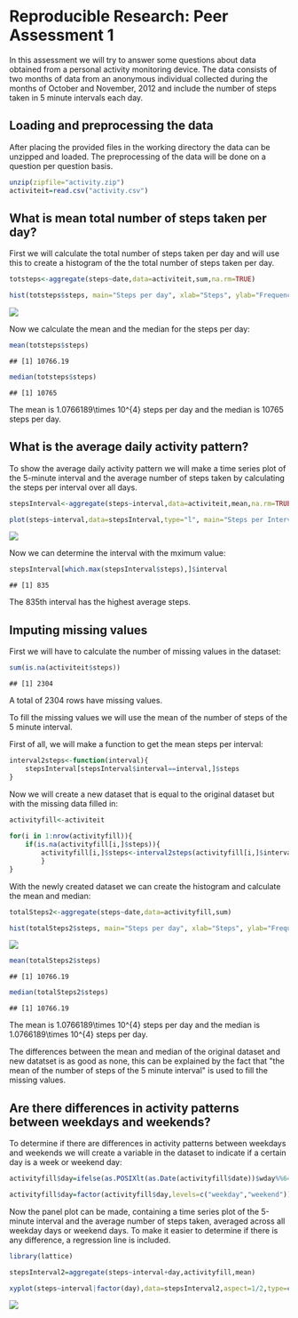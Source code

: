 # Reproducible Research: Peer Assessment 1

In this assessment we will try to answer some questions about data obtained from a personal activity monitoring device. The data consists of two months of data from an anonymous individual collected during the months of October and November, 2012 and include the number of steps taken in 5 minute intervals each day. 


## Loading and preprocessing the data

After placing the provided files in the working directory the data can be unzipped and loaded. The preprocessing of the data will be done on a question per question basis. 


```r
unzip(zipfile="activity.zip")
activiteit=read.csv("activity.csv")
```

## What is mean total number of steps taken per day?

First we will calculate the total number of steps taken per day and will use this to create a histogram of the the total number of steps taken per day.



```r
totsteps<-aggregate(steps~date,data=activiteit,sum,na.rm=TRUE)

hist(totsteps$steps, main="Steps per day", xlab="Steps", ylab="Frequency")
```

![](PA1_template_files/figure-html/unnamed-chunk-2-1.png) 

Now we calculate the mean and the median for the steps per day:


```r
mean(totsteps$steps)
```

```
## [1] 10766.19
```

```r
median(totsteps$steps)
```

```
## [1] 10765
```

The mean is 1.0766189\times 10^{4} steps per day and the median is 10765 steps per day.

## What is the average daily activity pattern?

To show the average daily activity pattern we will make a time series plot of the 5-minute interval and the average number of steps taken by calculating the steps per interval over all days.


```r
stepsInterval<-aggregate(steps~interval,data=activiteit,mean,na.rm=TRUE)

plot(steps~interval,data=stepsInterval,type="l", main="Steps per Interval", xlab="Interval", ylab="Steps")
```

![](PA1_template_files/figure-html/unnamed-chunk-4-1.png) 

Now we can determine the interval with the mximum value:


```r
stepsInterval[which.max(stepsInterval$steps),]$interval
```

```
## [1] 835
```

The 835th interval has the highest average steps.

## Imputing missing values

First we will have to calculate the number of missing values in the dataset:


```r
sum(is.na(activiteit$steps))
```

```
## [1] 2304
```

A total of 2304 rows have missing values.


To fill the missing values we will use the mean of the number of steps of the 5 minute interval. 

First of all, we will make a function to get the mean steps per interval:



```r
interval2steps<-function(interval){
    stepsInterval[stepsInterval$interval==interval,]$steps
}
```

Now we will create a new dataset that is equal to the original dataset but with the missing data filled in:


```r
activityfill<-activiteit   
                
for(i in 1:nrow(activityfill)){
    if(is.na(activityfill[i,]$steps)){
        activityfill[i,]$steps<-interval2steps(activityfill[i,]$interval)
        }
}
```

With the newly created dataset we can create the histogram and calculate the mean and median:


```r
totalSteps2<-aggregate(steps~date,data=activityfill,sum)

hist(totalSteps2$steps, main="Steps per day", xlab="Steps", ylab="Frequency")
```

![](PA1_template_files/figure-html/unnamed-chunk-9-1.png) 

```r
mean(totalSteps2$steps)
```

```
## [1] 10766.19
```

```r
median(totalSteps2$steps)
```

```
## [1] 10766.19
```

The mean is 1.0766189\times 10^{4} steps per day and the median is 1.0766189\times 10^{4} steps per day.

The differences between the mean and median of the original dataset and new datatset is as good as none, this can be explained by the fact that "the mean of the number of steps of the 5 minute interval" is used to fill the missing values. 

## Are there differences in activity patterns between weekdays and weekends?

To determine if there are differences in activity patterns between weekdays and weekends we will create a variable in the dataset to indicate if a certain day is a week or weekend day:


```r
activityfill$day=ifelse(as.POSIXlt(as.Date(activityfill$date))$wday%%6==0, "weekend","weekday")

activityfill$day=factor(activityfill$day,levels=c("weekday","weekend"))
```

Now the panel plot can be made, containing a time series plot of the 5-minute interval and the average number of steps taken, averaged across all weekday days or weekend days. To make it easier to determine if there is any difference, a regression line is included.


```r
library(lattice)

stepsInterval2=aggregate(steps~interval+day,activityfill,mean)

xyplot(steps~interval|factor(day),data=stepsInterval2,aspect=1/2,type=c("l","r"))
```

![](PA1_template_files/figure-html/unnamed-chunk-11-1.png) 

